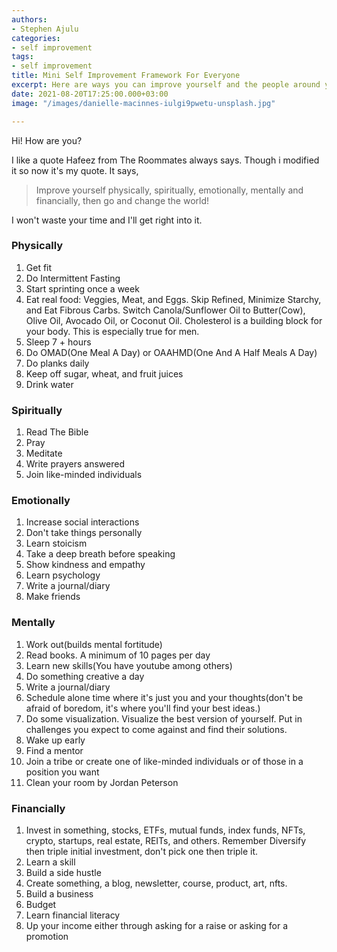 ```yaml
---
authors:
- Stephen Ajulu
categories:
- self improvement
tags:
- self improvement
title: Mini Self Improvement Framework For Everyone
excerpt: Here are ways you can improve yourself and the people around you.
date: 2021-08-20T17:25:00.000+03:00
image: "/images/danielle-macinnes-iulgi9pwetu-unsplash.jpg"

---
```

Hi! How are you?

I like a quote Hafeez from The Roommates always says. Though i modified it so now it's my quote. It says,

> Improve yourself physically, spiritually, emotionally, mentally and financially, then go and change the world!

I won't waste your time and I'll get right into it.

### Physically

1. Get fit
2. Do Intermittent Fasting
3. Start sprinting once a week
4. Eat real food: Veggies, Meat, and Eggs. Skip Refined, Minimize Starchy, and Eat Fibrous Carbs. Switch Canola/Sunflower Oil to Butter(Cow), Olive Oil, Avocado Oil, or Coconut Oil. Cholesterol is a building block for your body. This is especially true for men.
5. Sleep 7 + hours
6. Do OMAD(One Meal A Day) or OAAHMD(One And A Half Meals A Day)
7. Do planks daily
8. Keep off sugar, wheat, and fruit juices
9. Drink water

### Spiritually

1. Read The Bible
2. Pray
3. Meditate
4. Write prayers answered
5. Join like-minded individuals

### Emotionally

1. Increase social interactions
2. Don't take things personally
3. Learn stoicism
4. Take a deep breath before speaking
5. Show kindness and empathy
6. Learn psychology
7. Write a journal/diary
8. Make friends

### Mentally

 1. Work out(builds mental fortitude)
 2. Read books. A minimum of 10 pages per day
 3. Learn new skills(You have youtube among others)
 4. Do something creative a day
 5. Write a journal/diary
 6. Schedule alone time where it's just you and your thoughts(don't be afraid of boredom, it's where you'll find your best ideas.)
 7. Do some visualization. Visualize the best version of yourself. Put in challenges you expect to come against and find their solutions.
 8. Wake up early
 9. Find a mentor
10. Join a tribe or create one of like-minded individuals or of those in a position you want
11. Clean your room by Jordan Peterson

### Financially

1. Invest in something, stocks, ETFs, mutual funds, index funds, NFTs, crypto, startups, real estate, REITs, and others. Remember Diversify then triple initial investment, don't pick one then triple it.
2. Learn a skill
3. Build a side hustle
4. Create something, a blog, newsletter, course, product, art, nfts.
5. Build a business
6. Budget
7. Learn financial literacy
8. Up your income either through asking for a raise or asking for a promotion
